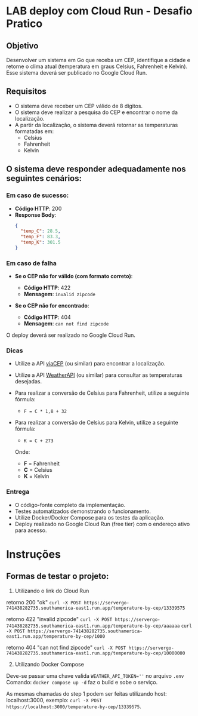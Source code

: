 # LAB deploy com Cloud Run - Desafio Pratico

## Objetivo

Desenvolver um sistema em Go que receba um CEP, identifique a cidade e retorne o clima atual (temperatura em graus Celsius, Fahrenheit e Kelvin). Esse sistema deverá ser publicado no Google Cloud Run.

## Requisitos

- O sistema deve receber um CEP válido de 8 dígitos.
- O sistema deve realizar a pesquisa do CEP e encontrar o nome da localização.
- A partir da localização, o sistema deverá retornar as temperaturas formatadas em:
  - Celsius
  - Fahrenheit
  - Kelvin

## O sistema deve responder adequadamente nos seguintes cenários:

### Em caso de sucesso:
- **Código HTTP**: 200
- **Response Body**:
  ```json
  {
    "temp_C": 28.5,
    "temp_F": 83.3,
    "temp_K": 301.5
  }

### Em caso de falha

- **Se o CEP não for válido (com formato correto)**:
  - **Código HTTP**: 422
  - **Mensagem**: `invalid zipcode`

- **Se o CEP não for encontrado**:
  - **Código HTTP**: 404
  - **Mensagem**: `can not find zipcode`

O deploy deverá ser realizado no Google Cloud Run.

### Dicas

- Utilize a API [viaCEP](https://viacep.com.br/) (ou similar) para encontrar a localização.
- Utilize a API [WeatherAPI](https://www.weatherapi.com/) (ou similar) para consultar as temperaturas desejadas.
- Para realizar a conversão de Celsius para Fahrenheit, utilize a seguinte fórmula:
  - `F = C * 1,8 + 32`
- Para realizar a conversão de Celsius para Kelvin, utilize a seguinte fórmula:
  - `K = C + 273`

  Onde:
  - **F** = Fahrenheit
  - **C** = Celsius
  - **K** = Kelvin

### Entrega

- O código-fonte completo da implementação.
- Testes automatizados demonstrando o funcionamento.
- Utilize Docker/Docker Compose para os testes da aplicação.
- Deploy realizado no Google Cloud Run (free tier) com o endereço ativo para acesso.

# Instruções

## Formas de testar o projeto:

1. Utilizando o link do Cloud Run

retorno 200 "ok"
`curl -X POST https://servergo-741438282735.southamerica-east1.run.app/temperature-by-cep/13339575`

retorno 422 "invalid zipcode"
`curl -X POST https://servergo-741438282735.southamerica-east1.run.app/temperature-by-cep/aaaaaa`
`curl -X POST https://servergo-741438282735.southamerica-east1.run.app/temperature-by-cep/1000`

retorno 404 "can not find zipcode"
`curl -X POST https://servergo-741438282735.southamerica-east1.run.app/temperature-by-cep/10000000`

2. Utilizando Docker Compose

Deve-se passar uma chave valida `WEATHER_API_TOKEN=''` no arquivo `.env`
Comando: `docker compose up -d` faz o build e sobe o serviço.

As mesmas chamadas do step 1 podem ser feitas utilizando host: localhost:3000, exemplo: 
`curl -X POST https://localhost:3000/temperature-by-cep/13339575`.
